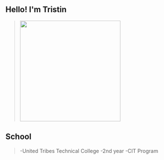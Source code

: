 ## Hello! I'm Tristin

> <img src="" width="275" height="275">








## School 
> -United Tribes Technical College
> -2nd year 
> -CIT Program
